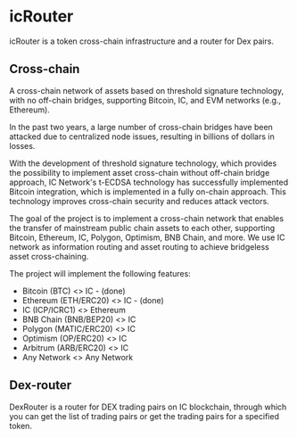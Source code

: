 # icRouter

icRouter is a token cross-chain infrastructure and a router for Dex pairs.

## Cross-chain

A cross-chain network of assets based on threshold signature technology, with no off-chain bridges, supporting Bitcoin, IC, and EVM networks (e.g., Ethereum).

In the past two years, a large number of cross-chain bridges have been attacked due to centralized node issues, resulting in billions of dollars in losses. 

With the development of threshold signature technology, which provides the possibility to implement asset cross-chain without off-chain bridge approach, IC Network's t-ECDSA technology has successfully implemented Bitcoin integration, which is implemented in a fully on-chain approach. This technology improves cross-chain security and reduces attack vectors.

The goal of the project is to implement a cross-chain network that enables the transfer of mainstream public chain assets to each other, supporting Bitcoin, Ethereum, IC, Polygon, Optimism, BNB Chain, and more. We use IC network as information routing and asset routing to achieve bridgeless asset cross-chaining. 

The project will implement the following features:
- Bitcoin (BTC) <> IC - (done)
- Ethereum (ETH/ERC20) <> IC - (done)
- IC (ICP/ICRC1) <> Ethereum
- BNB Chain (BNB/BEP20) <> IC
- Polygon (MATIC/ERC20) <> IC
- Optimism (OP/ERC20) <> IC
- Arbitrum (ARB/ERC20) <> IC
- Any Network <> Any Network

## Dex-router

DexRouter is a router for DEX trading pairs on IC blockchain, through which you can get the list of trading pairs or get the trading pairs for a specified token.